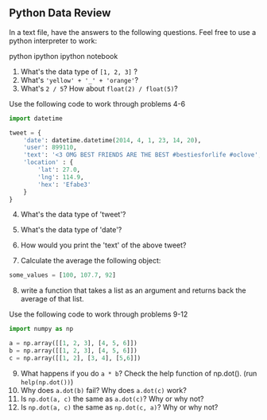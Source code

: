 ## Python Data Review

In a text file, have the answers to the following questions. Feel free to use a python interpreter to work:

python
ipython
ipython notebook

1. What's the data type of `[1, 2, 3]` ?
2. What's `'yellow' + '_' + 'orange'`?
3. What's `2 / 5`? How about `float(2) / float(5)`?

Use the following code to work through problems 4-6
```python
import datetime

tweet = {
    'date': datetime.datetime(2014, 4, 1, 23, 14, 20),
    'user': 899110,
    'text': '<3 OMG BEST FRIENDS ARE THE BEST #bestiesforlife #oclove',
    'location' : {
        'lat': 27.0,
        'lng': 114.9,
        'hex': 'Efabe3'
    }
}
```

4. What's the data type of 'tweet'?
5. What's the data type of 'date'?
6. How would you print the 'text' of the above tweet?

7. Calculate the average the following object:

```python
some_values = [100, 107.7, 92]
```

8. write a function that takes a list as an argument and returns back the average of that list.

Use the following code to work through problems 9-12
```python
import numpy as np

a = np.array([[1, 2, 3], [4, 5, 6]])
b = np.array([[1, 2, 3], [4, 5, 6]])
c = np.array([[1, 2], [3, 4], [5,6]])

```
9. What happens if you do `a * b`?
Check the help function of np.dot(). (run `help(np.dot())`)
10. Why does `a.dot(b)` fail? Why does `a.dot(c)` work?
11. Is `np.dot(a, c)` the same as `a.dot(c)`? Why or why not?
12. Is `np.dot(a, c)` the same as `np.dot(c, a)`? Why or why not?
